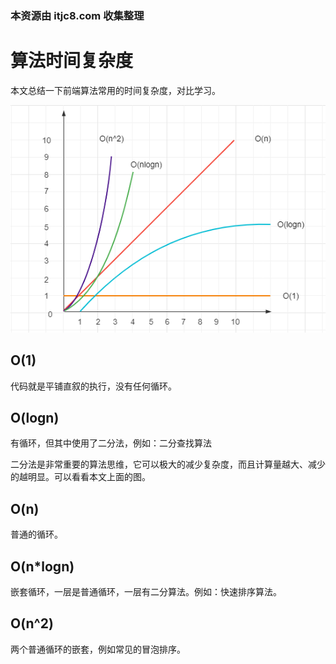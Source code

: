 ### 本资源由 itjc8.com 收集整理
# 算法时间复杂度

本文总结一下前端算法常用的时间复杂度，对比学习。

![](./img/时间复杂度.png)

## O(1)

代码就是平铺直叙的执行，没有任何循环。

## O(logn)

有循环，但其中使用了二分法，例如：二分查找算法

二分法是非常重要的算法思维，它可以极大的减少复杂度，而且计算量越大、减少的越明显。可以看看本文上面的图。

## O(n)

普通的循环。

## O(n*logn)

嵌套循环，一层是普通循环，一层有二分算法。例如：快速排序算法。

## O(n^2)

两个普通循环的嵌套，例如常见的冒泡排序。
